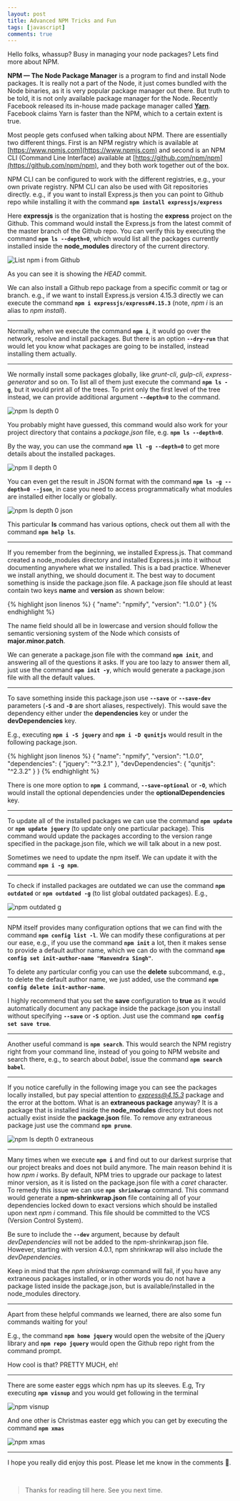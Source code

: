 ```yaml
---
layout: post
title: Advanced NPM Tricks and Fun
tags: [javascript]
comments: true
---
```


Hello folks, whassup? Busy in managing your node packages? Lets find more about NPM.

**NPM &mdash; The Node Package Manager** is a program to find and install Node packages. It is really not a part of the Node, it just comes bundled with the Node binaries, as it is very popular package manager out there. But truth to be told, it is not only available package manager for the Node. Recently Facebook released its in-house made package manager called **[Yarn](http://www.manvendrask.com/2016/10/28/react-js-and-socket-io-with-yarn-and-webpack/)**. Facebook claims Yarn is faster than the NPM, which to a certain extent is true. 

Most people gets confused when talking about NPM. There are essentially two different things. First is an NPM registry which is available at [https://www.npmjs.com](https://www.npmjs.com) and second is an NPM CLI (Command Line Interface) available at [https://github.com/npm/npm](https://github.com/npm/npm), and they both work together out of the box. 

NPM CLI can be configured to work with the different registries, e.g., your own private registry. NPM CLI can also be used with Git repositories directly. e.g., if you want to install Express.js then you can point to Github repo while installing it with the command **`npm install expressjs/express`**

Here **expressjs** is the organization that is hosting the **express** project on the Github. This command would install the Express.js from the latest commit of the master branch of the Github repo. You can verify this by executing the command **`npm ls --depth=0`**, which would list all the packages currently installed inside the **node_modules** directory of the current directory.

![List npm i from Github](/public/img/advanced-npm-tricks-and-fun/list-npm-i-git.png)

As you can see it is showing the *HEAD* commit.

We can also install a Github repo package from a specific commit or tag or branch. e.g., if we want to install Express.js version 4.15.3 directly we can execute the command **`npm i expressjs/express#4.15.3`** (note, *npm i* is an alias to *npm install*).

---

Normally, when we execute the command **`npm i`**, it would go over the network, resolve and install packages. But there is an option **`--dry-run`** that would let you know what packages are going to be installed, instead installing them actually.

---

We normally install some packages globally, like *grunt-cli*, *gulp-cli*, *express-generator* and so on. To list all of them just execute the command **`npm ls -g`**, but it would print all of the trees. To print only the first level of the tree instead, we can provide additional argument **`--depth=0`** to the command.

![npm ls depth 0](/public/img/advanced-npm-tricks-and-fun/npm-ls-g-depth-0.png)

You probably might have guessed, this command would also work for your project directory that contains a *package.json* file, e.g. **`npm ls --depth=0`**.

By the way, you can use the command **`npm ll -g --depth=0`** to get more details about the installed packages.

![npm ll depth 0](/public/img/advanced-npm-tricks-and-fun/npm-ll-g-depth-0.png)

You can even get the result in JSON format with the command **`npm ls -g --depth=0 --json`**, in case you need to access programmatically what modules are installed either locally or globally. 

![npm ls depth 0 json](/public/img/advanced-npm-tricks-and-fun/npm-ls-g-depth-0-json.png)

This particular **ls** command has various options, check out them all with the command **`npm help ls`**. 

---

If you remember from the beginning, we installed Express.js. That command created a 
node_modules directory and installed Express.js into it without documenting anywhere what we installed. This is a bad practice. Whenever we install anything, we should document it. The best way to document something is inside the package.json file. A package.json file should at least contain two keys **name** and **version** as shown below: 

{% highlight json linenos %}
{ 
   "name": "npmify",
   "version": "1.0.0"
}
{% endhighlight %}

The name field should all be in lowercase and version should follow the semantic versioning system of the Node which consists of **major.minor.patch**.

We can generate a package.json file with the command **`npm init`**, and answering all of the questions it asks. If you are too lazy to answer them all, just use the command **`npm init -y`**, which would generate a package.json file with all the default values.

---

To save something inside this package.json use **`--save`** or **`--save-dev`** parameters (**`-S`** and **`-D`** are short aliases, respectively). This would save the dependency either under the **dependencies** key or under the **devDependencies** key.

E.g., executing **`npm i -S jquery`** and **`npm i -D qunitjs`** would result in the following package.json.

{% highlight json linenos %}
{
	"name": "npmify",
	"version": "1.0.0",
	"dependencies": {
		"jquery": "^3.2.1"
	},
	"devDependencies": {
		"qunitjs": "^2.3.2"
	}
}
{% endhighlight %}


There is one more option to **`npm i`** command, **`--save-optional`** or **`-O`**, which would install the optional dependencies under the **optionalDependencies** key.

---

To update all of the installed packages we can use the command **`npm update`** or **`npm update jquery`** (to update only one particular package). This command would update the packages according to the version range specified in the package.json file, which we will talk about in a new post.

Sometimes we need to update the npm itself. We can update it with the command **`npm i -g npm`**.

---

To check if installed packages are outdated we can use the command **`npm outdated`** or **`npm outdated -g`** (to list global outdated packages). E.g.,

![npm outdated g](/public/img/advanced-npm-tricks-and-fun/npm-outdated-g.png)

---

NPM itself provides many configuration options that we can find with the command **`npm config list -l`**. We can modify these configurations at per our ease, e.g., if you use the command **`npm init`** a lot, then it makes sense to provide a default author name, which we can do with the command **`npm config set init-author-name "Manvendra Singh"`**. 

To delete any particular config you can use the **delete** subcommand, e.g., to delete the default author name, we just added, use the command **`npm config delete init-author-name`**.

I highly recommend that you set the **save** configuration to **true** as it would automatically document any package inside the package.json you install without specifying **`--save`** or **`-S`** option. Just use the command **`npm config set save true`**.

---

Another useful command is **`npm search`**. This would search the NPM registry right from your command line, instead of you going to NPM website and search there, e.g., to search about *babel*, issue the command **`npm search babel`**. 

---

If you notice carefully in the following image you can see the packages locally installed, but pay special attention to *express@4.15.3* package and the error at the bottom. What is an **extraneous package** anyway? It is a package that is installed inside the **node_modules** directory but does not actually exist inside the **package.json** file. To remove any extraneous package just use the command **`npm prune`**. 

![npm ls depth 0 extraneous](/public/img/advanced-npm-tricks-and-fun/npm-ls-depth-0-extraneous.png)

---

Many times when we execute **`npm i`** and find out to our darkest surprise that our project breaks and does not build anymore. The main reason behind it is how *npm i* works. By default, NPM tries to upgrade our package to latest minor version, as it is listed on the package.json file with a *caret* character. To remedy this issue we can use **`npm shrinkwrap`** command. This command would generate a **npm-shrinkwrap.json** file containing all of your dependencies locked down to exact versions which should be installed upon next *npm i* command. This file should be committed to the VCS (Version Control System). 

Be sure to include the **`--dev`** argument, because by default *devDependencies* will not be added to the npm-shrinkwrap.json file. However, starting with version 4.0.1, npm shrinkwrap will also include the *devDependencies*.

Keep in mind that the *npm shrinkwrap* command will fail, if you have any extraneous packages installed, or in other words you do not have a package listed inside the package.json, but is available/installed in the node_modules directory.

---

Apart from these helpful commands we learned, there are also some fun commands waiting for you!

E.g., the command **`npm home jquery`** would open the website of the jQuery library and **`npm repo jquery`** would open the Github repo right from the command prompt. 

How cool is that? PRETTY MUCH, eh!

---

There are some easter eggs which npm has up its sleeves. E.g, Try executing **`npm visnup`** and you would get following in the terminal

![npm visnup](/public/img/advanced-npm-tricks-and-fun/npm-visnup.png)

And one other is Christmas easter egg which you can get by executing the command **`npm xmas`**

![npm xmas](/public/img/advanced-npm-tricks-and-fun/npm-xmas.png)

---

I hope you really did enjoy this post. Please let me know in the comments 🙂.

&nbsp;

>Thanks for reading till here. See you next time.


&nbsp;